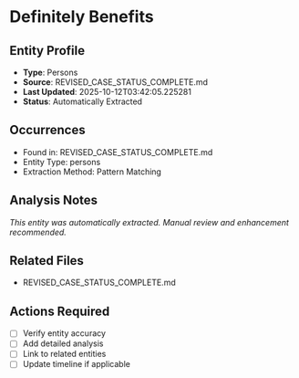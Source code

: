 # Definitely Benefits

## Entity Profile
- **Type**: Persons
- **Source**: REVISED_CASE_STATUS_COMPLETE.md
- **Last Updated**: 2025-10-12T03:42:05.225281
- **Status**: Automatically Extracted

## Occurrences
- Found in: REVISED_CASE_STATUS_COMPLETE.md
- Entity Type: persons
- Extraction Method: Pattern Matching

## Analysis Notes
*This entity was automatically extracted. Manual review and enhancement recommended.*

## Related Files
- REVISED_CASE_STATUS_COMPLETE.md

## Actions Required
- [ ] Verify entity accuracy
- [ ] Add detailed analysis
- [ ] Link to related entities
- [ ] Update timeline if applicable
